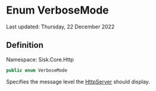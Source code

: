 # Enum VerboseMode
Last updated: Thursday, 22 December 2022

## Definition
Namespace: Sisk.Core.Http

```csharp
public enum VerboseMode
```

Specifies the message level the [HttpServer](/spec/Sisk/Core/Http/HttpServer) should display.

